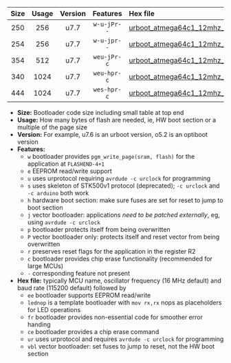 |Size|Usage|Version|Features|Hex file|
|:-:|:-:|:-:|:-:|:--|
|250|256|u7.7|`w-u-jPr--`|[urboot_atmega64c1_12mhz_57600bps_lednop_ur_vbl.hex](https://raw.githubusercontent.com/stefanrueger/urboot.hex/main/mcus/atmega64c1/fcpu_12mhz/57600_bps/urboot_atmega64c1_12mhz_57600bps_lednop_ur_vbl.hex)|
|254|256|u7.7|`w-u-jpr--`|[urboot_atmega64c1_12mhz_57600bps_lednop_fr_ur_vbl.hex](https://raw.githubusercontent.com/stefanrueger/urboot.hex/main/mcus/atmega64c1/fcpu_12mhz/57600_bps/urboot_atmega64c1_12mhz_57600bps_lednop_fr_ur_vbl.hex)|
|354|512|u7.7|`weu-jPr-c`|[urboot_atmega64c1_12mhz_57600bps_ee_lednop_fr_ce_ur_vbl.hex](https://raw.githubusercontent.com/stefanrueger/urboot.hex/main/mcus/atmega64c1/fcpu_12mhz/57600_bps/urboot_atmega64c1_12mhz_57600bps_ee_lednop_fr_ce_ur_vbl.hex)|
|340|1024|u7.7|`weu-hpr-c`|[urboot_atmega64c1_12mhz_57600bps_ee_lednop_fr_ce_ur.hex](https://raw.githubusercontent.com/stefanrueger/urboot.hex/main/mcus/atmega64c1/fcpu_12mhz/57600_bps/urboot_atmega64c1_12mhz_57600bps_ee_lednop_fr_ce_ur.hex)|
|444|1024|u7.7|`wes-hpr-c`|[urboot_atmega64c1_12mhz_57600bps_ee_lednop_fr_ce.hex](https://raw.githubusercontent.com/stefanrueger/urboot.hex/main/mcus/atmega64c1/fcpu_12mhz/57600_bps/urboot_atmega64c1_12mhz_57600bps_ee_lednop_fr_ce.hex)|

- **Size:** Bootloader code size including small table at top end
- **Usage:** How many bytes of flash are needed, ie, HW boot section or a multiple of the page size
- **Version:** For example, u7.6 is an urboot version, o5.2 is an optiboot version
- **Features:**
  + `w` bootloader provides `pgm_write_page(sram, flash)` for the application at `FLASHEND-4+1`
  + `e` EEPROM read/write support
  + `u` uses urprotocol requiring `avrdude -c urclock` for programming
  + `s` uses skeleton of STK500v1 protocol (deprecated); `-c urclock` and `-c arduino` both work
  + `h` hardware boot section: make sure fuses are set for reset to jump to boot section
  + `j` vector bootloader: applications *need to be patched externally*, eg, using `avrdude -c urclock`
  + `p` bootloader protects itself from being overwritten
  + `P` vector bootloader only: protects itself and reset vector from being overwritten
  + `r` preserves reset flags for the application in the register R2
  + `c` bootloader provides chip erase functionality (recommended for large MCUs)
  + `-` corresponding feature not present
- **Hex file:** typically MCU name, oscillator frequency (16 MHz default) and baud rate (115200 default) followed by
  + `ee` bootloader supports EEPROM read/write
  + `lednop` is a template bootloader with `mov rx,rx` nops as placeholders for LED operations
  + `fr` bootloader provides non-essential code for smoother error handing
  + `ce` bootloader provides a chip erase command
  + `ur` uses urprotocol and requires `avrdude -c urclock` for programming
  + `vbl` vector bootloader: set fuses to jump to reset, not the HW boot section
